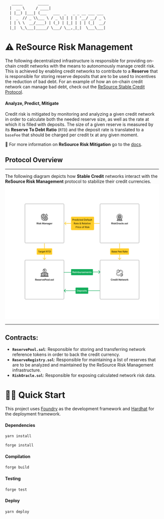 ```
   _____       _____
  |  __ \     / ____|
  | |__) |___| (___   ___  _   _ _ __ ___ ___
  |  _  // _ \\___ \ / _ \| | | | '__/ __/ _ \
  | | \ \  __/____) | (_) | |_| | | | (_|  __/
  |_|  \_\___|_____/ \___/ \__,_|_|  \___\___|
```

# ⚠️ ReSource Risk Management

The following decentralized infrastructure is responsible for providing on-chain credit networks with the means to autonomously manage credit risk. This is achieved by enabling credit networks to contribute to a **Reserve** that is responsible for storing reserve deposits that are to be used to incentives the reduction of bad debt. For an example of how an on-chain credit network can manage bad debt, check out the [ReSource Stable Credit Protocol](https://github.com/resourcefinance/stable-credit).

#### Analyze, Predict, Mitigate

Credit risk is mitigated by monitoring and analyzing a given credit network in order to calculate both the needed reserve size, as well as the rate at which it is filled with deposits. The size of a given reserve is measured by its **Reserve To Debt Ratio** (`RTD`) and the deposit rate is translated to a `baseFee` that should be charged per credit tx at any given moment.

📕 For more information on **ReSource Risk Mitigation** go to the [docs](https://docs.resource.finance/stable-credit/credit-risk).

## Protocol Overview

---

The following diagram depicts how **Stable Credit** networks interact with the **ReSource Risk Management** protocol to stabilize their credit currencies.
![alt text](./Diagram.png)

---

## Contracts:

- **`ReservePool.sol`**: Responsible for storing and transferring network reference tokens in order to back the credit currency.
- **`ReserveRegistry.sol`**: Responsible for maintaining a list of reserves that are to be analyzed and maintained by the ReSource Risk Management infrastructure.
- **`RiskOracle.sol`**: Responsible for exposing calculated network risk data.

# 🏄‍♂️ Quick Start

This project uses [Foundry](https://github.com/foundry-rs/foundry) as the development framework and [Hardhat](https://github.com/NomicFoundation/hardhat) for the deployment framework.

#### Dependencies

```
yarn install
```

```bash
forge install
```

#### Compilation

```bash
forge build
```

#### Testing

```bash
forge test
```

#### Deploy

```bash
yarn deploy
```
